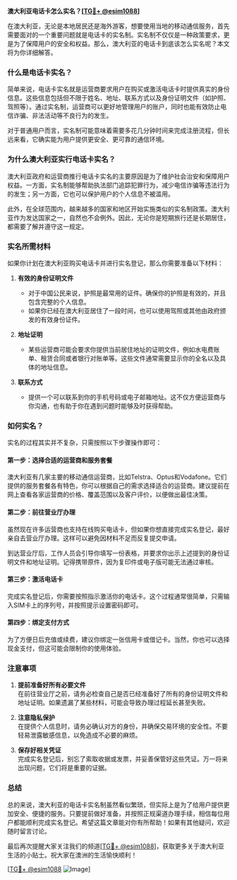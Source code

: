 **澳大利亚电话卡怎么实名？[[TG💪+ @esim1088](https://t.me/s/esim1088)]**

在澳大利亚，无论是本地居民还是海外游客，想要使用当地的移动通信服务，首先需要面对的一个重要问题就是电话卡的实名制。实名制不仅仅是一种政策要求，更是为了保障用户的安全和权益。那么，澳大利亚的电话卡到底该怎么实名呢？本文将为你详细解答。

### 什么是电话卡实名？

简单来说，电话卡实名就是运营商要求用户在购买或激活电话卡时提供真实的身份信息。这些信息包括但不限于姓名、地址、联系方式以及身份证明文件（如护照、驾照等）。通过实名制，运营商可以更好地管理用户的账户，同时也能有效防止电信诈骗、非法活动等不良行为的发生。

对于普通用户而言，实名制可能意味着需要多花几分钟时间来完成注册流程，但长远来看，它确实能为用户提供更安全、更可靠的通信环境。

### 为什么澳大利亚实行电话卡实名？

澳大利亚政府和运营商推行电话卡实名的主要原因是为了维护社会治安和保障用户权益。一方面，实名制能够帮助执法部门追踪犯罪行为，减少电信诈骗等违法行为的发生；另一方面，它也可以保护用户的个人信息不被滥用。

此外，在全球范围内，越来越多的国家和地区开始实施类似的实名制政策。澳大利亚作为发达国家之一，自然也不会例外。因此，无论你是短期旅行还是长期居住，都需要了解并遵守这一规定。

### 实名所需材料

如果你计划在澳大利亚购买电话卡并进行实名登记，那么你需要准备以下材料：

1. **有效的身份证明文件**  
   - 对于中国公民来说，护照是最常用的证件。确保你的护照是有效的，并且包含完整的个人信息。
   - 如果你已经在澳大利亚居住了一段时间，也可以使用驾照或其他由政府颁发的有效身份证件。

2. **地址证明**  
   - 某些运营商可能会要求你提供当前居住地址的证明文件，例如水电费账单、租赁合同或者银行对账单等。这些文件通常需要显示你的全名以及具体的地址信息。

3. **联系方式**  
   - 提供一个可以联系到你的手机号码或电子邮箱地址。这不仅方便运营商与你沟通，也有助于你在遇到问题时能够及时获得帮助。

### 如何实名？

实名的过程其实并不复杂，只需按照以下步骤操作即可：

#### 第一步：选择合适的运营商和服务套餐
澳大利亚有几家主要的移动通信运营商，比如Telstra、Optus和Vodafone。它们提供的服务套餐各有特色，你可以根据自己的需求选择适合的运营商。建议提前在网上查看各家运营商的价格、覆盖范围以及客户评价，以便做出最佳决策。

#### 第二步：前往营业厅办理
虽然现在许多运营商也支持在线购买电话卡，但如果你想直接完成实名登记，最好亲自去营业厅办理。这样可以避免因材料不足而反复提交申请。

到达营业厅后，工作人员会引导你填写一份表格，并要求你出示上述提到的身份证明文件和地址证明。记得携带原件，因为复印件或电子版可能无法通过审核。

#### 第三步：激活电话卡
完成实名登记后，你需要按照指示激活你的电话卡。这个过程通常很简单，只需输入SIM卡上的序列号，并按照提示设置密码即可。

#### 第四步：绑定支付方式
为了方便日后充值或续费，建议你绑定一张信用卡或借记卡。当然，你也可以选择现金支付，但这可能会限制你的使用体验。

### 注意事项

1. **提前准备好所有必要文件**  
   在前往营业厅之前，请务必检查自己是否已经准备好了所有的身份证明文件和地址证明。如果遗漏了某些材料，可能会导致办理过程延长甚至失败。

2. **注意隐私保护**  
   在提供个人信息时，请务必确认对方的身份，并确保交易环境的安全性。不要轻易泄露敏感信息，以免造成不必要的麻烦。

3. **保存好相关凭证**  
   完成实名登记后，别忘了索取收据或发票，并妥善保管好这些凭证。万一将来出现问题，它们将是重要的证据。

### 总结

总的来说，澳大利亚的电话卡实名制虽然看似繁琐，但实际上是为了给用户提供更加安全、便捷的服务。只要提前做好准备，并按照正规渠道办理手续，相信每位用户都能顺利完成实名登记。希望这篇文章能对你有所帮助！如果有其他疑问，欢迎随时留言讨论。

最后再次提醒大家关注我们的频道[[TG💪+ @esim1088](https://t.me/s/esim1088)]，获取更多关于澳大利亚生活的小贴士。祝大家在澳洲的生活愉快顺利！

[[TG💪+ @esim1088](https://t.me/s/esim1088) ![Image](https://i.postimg.cc/4NQfJmqS/Snipaste-2025-05-13-00-14-12.png)]
